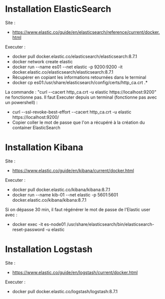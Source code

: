 # Installation ElasticSearch

Site :
- https://www.elastic.co/guide/en/elasticsearch/reference/current/docker.html

Executer :
- docker pull docker.elastic.co/elasticsearch/elasticsearch:8.7.1
- docker network create elastic
- docker run --name es01 --net elastic -p 9200:9200 -it docker.elastic.co/elasticsearch/elasticsearch:8.7.1
- Récupérer en copiant les informations retournées dans le terminal
- docker cp es01:/usr/share/elasticsearch/config/certs/http_ca.crt .*

 La commande : "curl --cacert http_ca.crt -u elastic https://localhost:9200" ne fonctionne pas.
 Il faut Executer depuis un terminal (fonctionne pas avec un powershell) : 
 - curl --ssl-revoke-best-effort --cacert http_ca.crt -u elastic https://localhost:9200/
 - Copier coller le mot de passe que l'on a récupéré à la création du container ElasticSearch

# Installation Kibana

Site :
- https://www.elastic.co/guide/en/kibana/current/docker.html

Executer :
- docker pull docker.elastic.co/kibana/kibana:8.7.1
- docker run --name kib-01 --net elastic -p 5601:5601 docker.elastic.co/kibana/kibana:8.7.1

Si on dépasse 30 min, il faut régénérer le mot de passe de l'Elastic user avec :
- docker exec -it es-node01 /usr/share/elasticsearch/bin/elasticsearch-reset-password -u elastic

# Installation Logstash 

Site :
- https://www.elastic.co/guide/en/logstash/current/docker.html

Executer :
- docker pull docker.elastic.co/logstash/logstash:8.7.1
